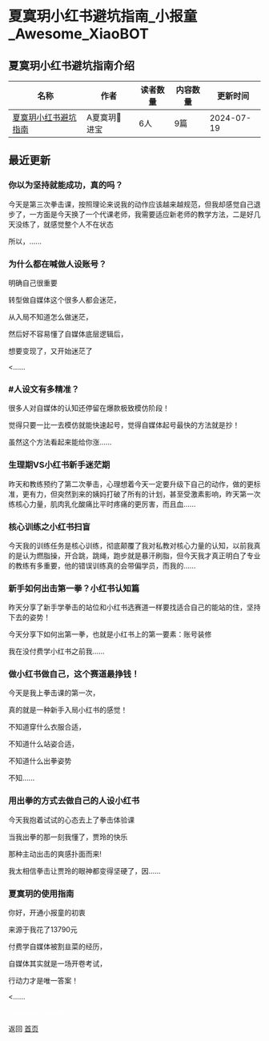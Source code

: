# 夏寞玥小红书避坑指南_小报童_Awesome_XiaoBOT

## 夏寞玥小红书避坑指南介绍
>   
  


|名称|作者|读者数量|内容数量|更新时间|
|---|---|---|---|---|
|[夏寞玥小红书避坑指南](https://xiaobot.net/p/xiamoyue?refer=0b133df9-27dc-423b-8101-639049001c13)|A夏寞玥💋 进宝|6人|9篇|2024-07-19|

## 最近更新
### 你以为坚持就能成功，真的吗？

今天是第三次拳击课，按照理论来说我的动作应该越来越规范，但我却感觉自己退步了，一方面是今天换了一个代课老师，我需要适应新老师的教学方法，二是好几天没练了，就感觉整个人不在状态

所以，......

### 为什么都在喊做人设账号？

明确自己很重要

转型做自媒体这个很多人都会迷茫，

从入局不知道怎么做迷茫，

然后好不容易懂了自媒体底层逻辑后，

想要变现了，又开始迷茫了

<......

### #人设文有多精准？

很多人对自媒体的认知还停留在爆款极致模仿阶段！

觉得只要一比一去模仿就能快速起号，觉得自媒体起号最快的方法就是抄！

虽然这个方法看起来能给你涨......

### 生理期VS小红书新手迷茫期

昨天和教练预约了第二次拳击，心理想着今天一定要升级下自己的动作，做的更标准，更有力，但突然到来的姨妈打破了所有的计划，甚至受激素影响，昨天第一次练核心力量，肌肉乳化酸痛比平时疼痛的更厉害，而且血......

### 核心训练之小红书扫盲

今天我的训练任务是核心训练，彻底颠覆了我对私教对核心力量的认知，以前我真的是认为燃脂操，开合跳，跳绳，跑步就是暴汗刷脂，但今天我才真正明白了专业的教练有多重要，他的错误训练真的会带偏学员，而我的......

### 新手如何出击第一拳？小红书认知篇

昨天分享了新手学拳击的站位和小红书选赛道一样要找适合自己的能站的住，坚持下去的姿势！

今天分享下如何出第一拳，也就是小红书上的第一要素：账号装修

我在没付费学小红书之前我......

### 做小红书做自己，这个赛道最挣钱！

今天是我上拳击课的第一次，

真的就是一种新手入局小红书的感觉！

不知道穿什么衣服合适，

不知道什么站姿合适，

不知道什么出拳姿势

不知......

### 用出拳的方式去做自己的人设小红书

今天我抱着试试的心态去上了拳击体验课

当我出拳的那一刻我懂了，贾玲的快乐

那种主动出击的爽感扑面而来!

我太相信拳击让贾玲的眼神都变得坚硬了，因......

### 夏寞玥的使用指南

你好，开通小报童的初衷

来源于我花了13790元

付费学自媒体被割韭菜的经历，

自媒体其实就是一场开卷考试，

行动力才是唯一答案！

<......


<a href="https://github.com/Reno9527/awesome-xiaobot" style="color: white; text-decoration: none;">awesome-xiaobot</a>

返回 [首页](../README.md)
